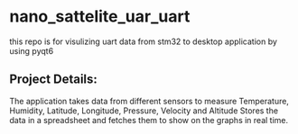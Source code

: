 # nano_sattelite_uar_uart
 this repo is for visulizing uart data from stm32 to desktop application by using pyqt6

## Project Details:
The application takes data from different sensors to measure Temperature, Humidity, Latitude, Longitude, Pressure, Velocity and Altitude
Stores the data in a spreadsheet and fetches them to show on the graphs in real time. 
